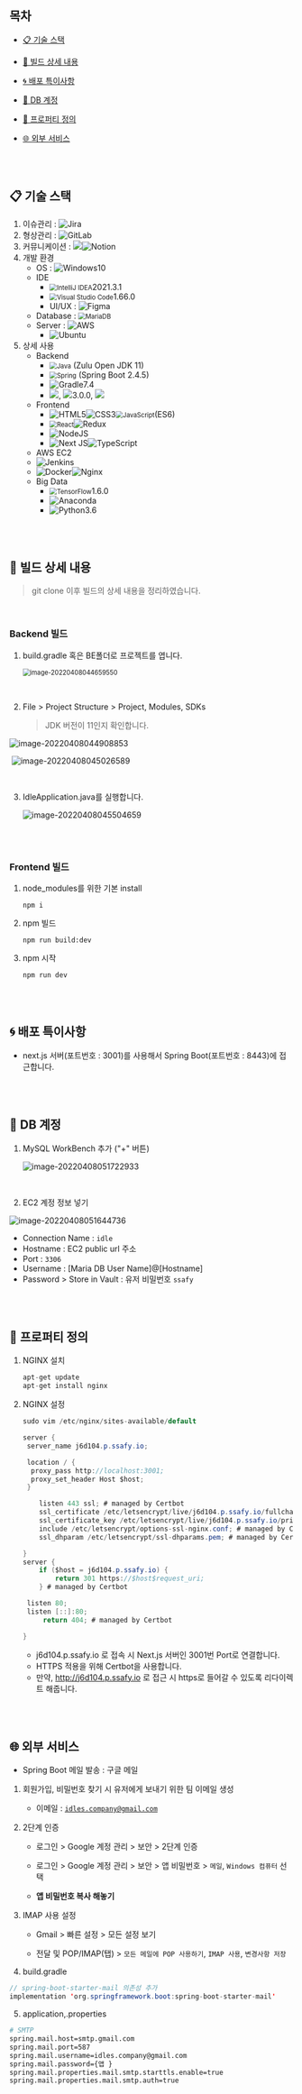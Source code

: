 ## 목차

- [📋 기술 스택](#-기술-스택)

- [💫 빌드 상세 내용](#-빌드-상세-내용)
- [🌀 배포 특이사항](#-배포-특이사항)
- [🛒 DB 계정](#-db-계정)
- [💎 프로퍼티 정의](#-프로퍼티-정의)
- [🌐 외부 서비스](#-외부-서비스)

<br><br>

## 📋 기술 스택

1. 이슈관리 : ![Jira](https://img.shields.io/badge/jira-%230A0FFF.svg?style=for-the-badge&logo=jira&logoColor=white)
2. 형상관리 : ![GitLab](https://img.shields.io/badge/gitlab-%23181717.svg?style=for-the-badge&logo=gitlab&logoColor=white)
3. 커뮤니케이션 : <img src ="https://img.shields.io/badge/Mattermost-blue">![Notion](https://img.shields.io/badge/Notion-%23000000.svg?style=for-the-badge&logo=notion&logoColor=white)
4. 개발 환경
   - OS : ![Windows](https://img.shields.io/badge/Windows-0078D6?style=for-the-badge&logo=windows&logoColor=white)10
   - IDE
     -  <img src="https://img.shields.io/badge/IntelliJIDEA-000000.svg?style=for-the-badge&logo=intellij-idea&logoColor=white" alt="IntelliJ IDEA" style="zoom:80%;" />2021.3.1
     -  <img src="https://img.shields.io/badge/Visual%20Studio%20Code-0078d7.svg?style=for-the-badge&logo=visual-studio-code&logoColor=white" alt="Visual Studio Code" style="zoom:80%;" />1.66.0
     - UI/UX : ![Figma](https://img.shields.io/badge/figma-%23F24E1E.svg?style=for-the-badge&logo=figma&logoColor=white)
   - Database : <img src="https://img.shields.io/badge/MariaDB-003545?style=for-the-badge&logo=mariadb&logoColor=white" alt="MariaDB" style="zoom:80%;" />
   - Server : ![AWS](https://img.shields.io/badge/AWS-%23FF9900.svg?style=for-the-badge&logo=amazon-aws&logoColor=white)
     -  ![Ubuntu](https://img.shields.io/badge/Ubuntu-E95420?style=for-the-badge&logo=ubuntu&logoColor=white) 
5. 상세 사용
   - Backend
     -  <img src="https://img.shields.io/badge/java-%23ED8B00.svg?style=for-the-badge&logo=java&logoColor=white" alt="Java" style="zoom:80%;" /> (Zulu Open JDK 11)
     -  <img src="https://img.shields.io/badge/spring-%236DB33F.svg?style=for-the-badge&logo=spring&logoColor=white" alt="Spring" style="zoom: 80%;" /> (Spring Boot 2.4.5)
     -  ![Gradle](https://img.shields.io/badge/Gradle-02303A.svg?style=for-the-badge&logo=Gradle&logoColor=white)7.4
     -  <img src ="https://img.shields.io/badge/Lombok-pink"></img>, <img src ="https://img.shields.io/badge/Swagger-green"></img>3.0.0, <img src ="https://img.shields.io/badge/Querydsl-JPA-pink"></img>
   - Frontend
     -  ![HTML5](https://img.shields.io/badge/html5-%23E34F26.svg?style=for-the-badge&logo=html5&logoColor=white)![CSS3](https://img.shields.io/badge/css3-%231572B6.svg?style=for-the-badge&logo=css3&logoColor=white)<img src="https://img.shields.io/badge/javascript-%23323330.svg?style=for-the-badge&logo=javascript&logoColor=%23F7DF1E" alt="JavaScript" style="zoom:80%;" />(ES6)
     -  <img src="https://img.shields.io/badge/react-%2320232a.svg?style=for-the-badge&logo=react&logoColor=%2361DAFB" alt="React" style="zoom:80%;" />![Redux](https://img.shields.io/badge/redux-%23593d88.svg?style=for-the-badge&logo=redux&logoColor=white)
     -  ![NodeJS](https://img.shields.io/badge/node.js-6DA55F?style=for-the-badge&logo=node.js&logoColor=white)
     -  ![Next JS](https://img.shields.io/badge/Next-black?style=for-the-badge&logo=next.js&logoColor=white)![TypeScript](https://img.shields.io/badge/typescript-%23007ACC.svg?style=for-the-badge&logo=typescript&logoColor=white)
   -  AWS EC2
     -  ![Jenkins](https://img.shields.io/badge/jenkins-%232C5263.svg?style=for-the-badge&logo=jenkins&logoColor=white)
     -  ![Docker](https://img.shields.io/badge/docker-%230db7ed.svg?style=for-the-badge&logo=docker&logoColor=white)![Nginx](https://img.shields.io/badge/nginx-%23009639.svg?style=for-the-badge&logo=nginx&logoColor=white)
   - Big Data
     -  <img src="https://img.shields.io/badge/TensorFlow-%23FF6F00.svg?style=for-the-badge&logo=TensorFlow&logoColor=white" alt="TensorFlow" style="zoom:80%;" />1.6.0
     -  ![Anaconda](https://img.shields.io/badge/Anaconda-%2344A833.svg?style=for-the-badge&logo=anaconda&logoColor=white)
     -  ![Python](https://img.shields.io/badge/python-3670A0?style=for-the-badge&logo=python&logoColor=ffdd54)3.6

<br><br>

## 💫 빌드 상세 내용

> git clone 이후 빌드의 상세 내용을 정리하였습니다.

<br>

### Backend 빌드

1. build.gradle 혹은 BE폴더로 프로젝트를 엽니다.

   <img src="./images/image-20220408044659550.png" alt="image-20220408044659550" style="zoom:80%;" />

<br>

2. File > Project Structure > Project, Modules, SDKs

   > JDK 버전이 11인지 확인합니다.

![image-20220408044908853](./images/image-20220408044908853.png)

​	![image-20220408045026589](./images/image-20220408045026589.png)

<br>

3. IdleApplication.java를 실행합니다.

   ![image-20220408045504659](./images/image-20220408045504659.png)

<br><br>

### Frontend 빌드

1. node_modules를 위한 기본 install

   ```react
   npm i
   ```

2. npm 빌드

   ```react
   npm run build:dev
   ```

3. npm 시작

   ```react
   npm run dev
   ```

<br><br>

## 🌀 배포 특이사항

- next.js 서버(포트번호 : 3001)를 사용해서 Spring Boot(포트번호 : 8443)에 접근합니다.

<br><br>

## 🛒 DB 계정

1. MySQL WorkBench 추가 ("+" 버튼)

   ![image-20220408051722933](./images/image-20220408051722933.png)

<br>

2. EC2 계정 정보 넣기

![image-20220408051644736](./images/image-20220408051644736.png)

- Connection Name : `idle`
- Hostname : EC2 public url 주소
- Port : `3306`
- Username : [Maria DB User Name]@[Hostname]
- Password > Store in Vault : 유저 비밀번호 `ssafy`

<br><br>

## 💎 프로퍼티 정의

1. NGINX 설치

   ```java
   apt-get update
   apt-get install nginx
   ```

2. NGINX 설정

   ```java
   sudo vim /etc/nginx/sites-available/default
   ```

   ```java
   server {
   	server_name j6d104.p.ssafy.io;
   
   	location / {
   	 proxy_pass http://localhost:3001;
   	 proxy_set_header Host $host;
   	}
   
       listen 443 ssl; # managed by Certbot
       ssl_certificate /etc/letsencrypt/live/j6d104.p.ssafy.io/fullchain.pem; # managed by Certbot
       ssl_certificate_key /etc/letsencrypt/live/j6d104.p.ssafy.io/privkey.pem; # managed by Certbot
       include /etc/letsencrypt/options-ssl-nginx.conf; # managed by Certbot
       ssl_dhparam /etc/letsencrypt/ssl-dhparams.pem; # managed by Certbot
   
   }
   server {
       if ($host = j6d104.p.ssafy.io) {
           return 301 https://$host$request_uri;
       } # managed by Certbot
   
   	listen 80;
   	listen [::]:80;
       	return 404; # managed by Certbot
   
   }
   ```

   - j6d104.p.ssafy.io 로 접속 시 Next.js 서버인 3001번 Port로 연결합니다.
   - HTTPS 적용을 위해 Certbot을 사용합니다.
   - 만약, http://j6d104.p.ssafy.io 로 접근 시 https로 들어갈 수 있도록 리다이렉트 해줍니다.

<br><br>

## 🌐 외부 서비스

- Spring Boot 메일 발송 : 구글 메일

1. 회원가입, 비밀번호 찾기 시 유저에게 보내기 위한 팀 이메일 생성

   - 이메일 : [`idles.company@gmail.com`](mailto:idles.company@gmail.com)

2. 2단계 인증

   - 로그인 > Google 계정 관리 > 보안 > 2단계 인증
   - 로그인 > Google 계정 관리 > 보안 > 앱 비밀번호 > `메일`, `Windows 컴퓨터` 선택

   - **앱 비밀번호 복사 해놓기**

3. IMAP 사용 설정

   - Gmail > 빠른 설정 > 모든 설정 보기

   - 전달 및 POP/IMAP(탭) > `모든 메일에 POP 사용하기`, `IMAP 사용`, `변경사항 저장`

4. build.gradle

```java
// spring-boot-starter-mail 의존성 추가
implementation 'org.springframework.boot:spring-boot-starter-mail'
```

5. application,.properties

```bash
# SMTP
spring.mail.host=smtp.gmail.com
spring.mail.port=587
spring.mail.username=idles.company@gmail.com
spring.mail.password={앱 }
spring.mail.properties.mail.smtp.starttls.enable=true
spring.mail.properties.mail.smtp.auth=true
```
